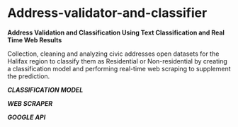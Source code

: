 # Address-validator-and-classifier

**Address Validation and Classification Using Text Classification and Real Time Web Results**

Collection, cleaning and analyzing civic addresses open datasets for the Halifax region to classify them as Residential or Non-residential by creating a classification model and performing real-time web scraping to supplement the prediction.

***CLASSIFICATION MODEL***

***WEB SCRAPER***

***GOOGLE API***
